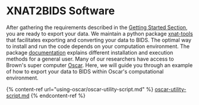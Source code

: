 # XNAT2BIDS Software

After gathering the requirements described in the [Getting Started Section](getting-started.md#requirements), you are ready to export your data. We maintain a python package [xnat-tools](https://github.com/brown-bnc/xnat-tools) that facilitates exporting and converting your data to BIDS. The optimal way to install and run the code depends on your computation environment. The package [documentation](https://brown-bnc.github.io/xnat-tools/) explains different installation and execution methods for a general user. Many of our researchers have access to Brown's super computer [Oscar](https://docs.ccv.brown.edu/oscar). Here, we will guide you through an example of how to export your data to BIDS within Oscar's computational environment.&#x20;

{% content-ref url="using-oscar/oscar-utility-script.md" %}
[oscar-utility-script.md](using-oscar/oscar-utility-script.md)
{% endcontent-ref %}

